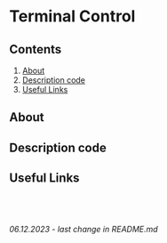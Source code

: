 # Terminal Control


## Contents
1. [About](/README.md#about)
2. [Description code](/README.md#description-code)
3. [Useful Links](/README.md#useful-links)

## About


## Description code


## Useful Links


<br><br>

###### 06.12.2023 - last change in README.md